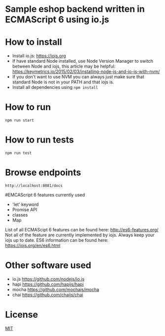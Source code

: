 # Sample eshop backend written in ECMAScript 6 using io.js

# How to install
- Install io.js: https://iojs.org
- If have standard Node installed, use Node Version Manager to switch between Node and iojs, this article may be helpful: https://keymetrics.io/2015/02/03/installing-node-js-and-io-js-with-nvm/
- If you don't want to use NVM you can always just make sure that standard Node is not in your PATH and that iojs is.
- Install all dependencies using ````npm install````

# How to run
```
npm run start
```

# How to run tests
```
npm run test
```

# Browse endpoints
```
http://localhost:8081/docs
```

#EMCAScript 6 features currently used
 - 'let' keyword
 - Promise API
 - classes
 - Map
 
List of all ECMAScipt 6 features can be found here: http://es6-features.org/
Not all of the feature are currently implemented by iojs. Always keep your iojs up to date. ES6 information can be found here: https://iojs.org/en/es6.html

# Other software used
* io.js https://github.com/nodejs/io.js
* hapi https://github.com/hapijs/hapi
* mocha https://github.com/mochajs/mocha
* chai https://github.com/chaijs/chai

# License 
[MIT](LICENCE)

